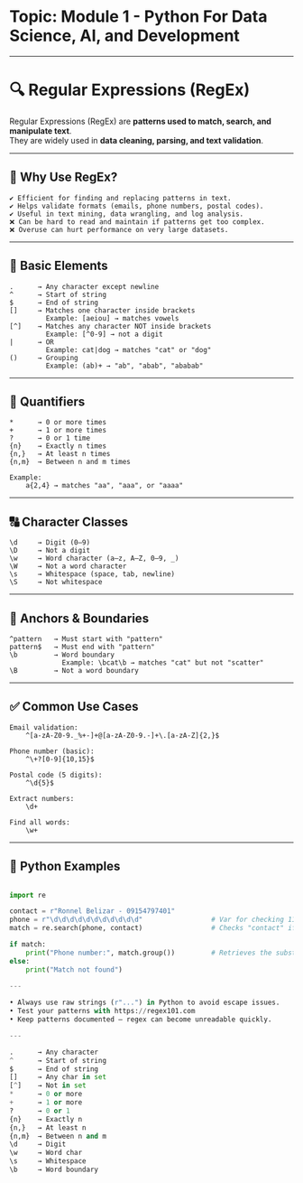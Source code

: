 # Topic: Module 1 - Python For Data Science, AI, and Development   

---

# 🔍 Regular Expressions (RegEx)

Regular Expressions (RegEx) are **patterns used to match, search, and manipulate text**.  
They are widely used in **data cleaning, parsing, and text validation**.

---

## 📌 Why Use RegEx?

    ✔ Efficient for finding and replacing patterns in text.
    ✔ Helps validate formats (emails, phone numbers, postal codes).
    ✔ Useful in text mining, data wrangling, and log analysis.
    ❌ Can be hard to read and maintain if patterns get too complex.
    ❌ Overuse can hurt performance on very large datasets.

---

## 🧩 Basic Elements

    .      → Any character except newline
    ^      → Start of string
    $      → End of string
    []     → Matches one character inside brackets
             Example: [aeiou] → matches vowels
    [^]    → Matches any character NOT inside brackets
             Example: [^0-9] → not a digit
    |      → OR
             Example: cat|dog → matches "cat" or "dog"
    ()     → Grouping
             Example: (ab)+ → "ab", "abab", "ababab"

---

## 🔢 Quantifiers

    *      → 0 or more times
    +      → 1 or more times
    ?      → 0 or 1 time
    {n}    → Exactly n times
    {n,}   → At least n times
    {n,m}  → Between n and m times

    Example:
        a{2,4} → matches "aa", "aaa", or "aaaa"

---

## 🔠 Character Classes

    \d     → Digit (0–9)
    \D     → Not a digit
    \w     → Word character (a–z, A–Z, 0–9, _)
    \W     → Not a word character
    \s     → Whitespace (space, tab, newline)
    \S     → Not whitespace

---

## 🎯 Anchors & Boundaries

    ^pattern   → Must start with "pattern"
    pattern$   → Must end with "pattern"
    \b         → Word boundary
                 Example: \bcat\b → matches "cat" but not "scatter"
    \B         → Not a word boundary

---

## ✅ Common Use Cases

    Email validation:
        ^[a-zA-Z0-9._%+-]+@[a-zA-Z0-9.-]+\.[a-zA-Z]{2,}$

    Phone number (basic):
        ^\+?[0-9]{10,15}$

    Postal code (5 digits):
        ^\d{5}$

    Extract numbers:
        \d+

    Find all words:
        \w+

---

## 🐍 Python Examples

```python

import re

contact = r"Ronnel Belizar - 09154797401"
phone = r"\d\d\d\d\d\d\d\d\d\d\d"                 # Var for checking 11 digit number
match = re.search(phone, contact)                 # Checks "contact" if "phone" is found inside

if match:
    print("Phone number:", match.group())         # Retrieves the substring "09154797401"
else:
    print("Match not found")
    
---

• Always use raw strings (r"...") in Python to avoid escape issues.
• Test your patterns with https://regex101.com
• Keep patterns documented — regex can become unreadable quickly.

---

.      → Any character
^      → Start of string
$      → End of string
[]     → Any char in set
[^]    → Not in set
*      → 0 or more
+      → 1 or more
?      → 0 or 1
{n}    → Exactly n
{n,}   → At least n
{n,m}  → Between n and m
\d     → Digit
\w     → Word char
\s     → Whitespace
\b     → Word boundary
